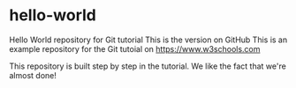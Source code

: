 # hello-world
Hello World repository for Git tutorial
This is the version on GitHub
This is an example repository for the Git tutoial on https://www.w3schools.com

This repository is built step by step in the tutorial.
We like the fact that we're almost done!
